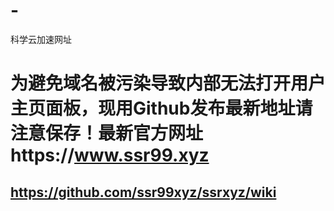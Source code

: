 # -
科学云加速网址
# 为避免域名被污染导致内部无法打开用户主页面板，现用Github发布最新地址请注意保存！最新官方网址https://www.ssr99.xyz 

##    https://github.com/ssr99xyz/ssrxyz/wiki  
